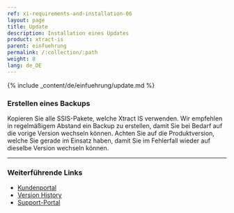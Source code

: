 ```yaml
---
ref: xi-requirements-and-installation-06
layout: page
title: Update
description: Installation eines Updates
product: xtract-is
parent: einfuehrung
permalink: /:collection/:path
weight: 8
lang: de_DE
---
```


{% include _content/de/einfuehrung/update.md %}

### Erstellen eines Backups
Kopieren Sie alle SSIS-Pakete, welche Xtract IS verwenden.
Wir empfehlen in regelmäßigem Abstand ein Backup zu erstellen, damit Sie bei Bedarf auf die vorige Version wechseln können.
Achten Sie auf die Produktversion, welche Sie gerade im Einsatz haben, damit Sie im Fehlerfall wieder auf dieselbe Version wechseln können.

****
### Weiterführende Links
- [Kundenportal](https://my.theobald-software.com)
- [Version History](https://kb.theobald-software.com/version-history)
- [Support-Portal](https://support.theobald-software.com)
